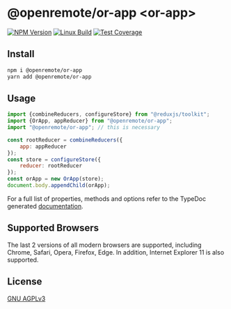 # @openremote/or-app  \<or-app\>
[![NPM Version][npm-image]][npm-url]
[![Linux Build][travis-image]][travis-url]
[![Test Coverage][coveralls-image]][coveralls-url]

## Install
```bash
npm i @openremote/or-app
yarn add @openremote/or-app
```

## Usage
```javascript
import {combineReducers, configureStore} from "@reduxjs/toolkit";
import {OrApp, appReducer} from "@openremote/or-app";
import "@openremote/or-app"; // this is necessary

const rootReducer = combineReducers({
    app: appReducer
});
const store = configureStore({
    reducer: rootReducer
});
const orApp = new OrApp(store);
document.body.appendChild(orApp);
```

For a full list of properties, methods and options refer to the TypeDoc generated [documentation]().

## Supported Browsers
The last 2 versions of all modern browsers are supported, including Chrome, Safari, Opera, Firefox, Edge. In addition,
Internet Explorer 11 is also supported.


## License
[GNU AGPLv3](https://www.gnu.org/licenses/agpl-3.0.en.html)

[npm-image]: https://img.shields.io/npm/v/live-xxx.svg
[npm-url]: https://npmjs.org/package/@openremote/or-asset-list
[travis-image]: https://img.shields.io/travis/live-js/live-xxx/master.svg
[travis-url]: https://travis-ci.org/live-js/live-xxx
[coveralls-image]: https://img.shields.io/coveralls/live-js/live-xxx/master.svg
[coveralls-url]: https://coveralls.io/r/live-js/live-xxx?branch=master
